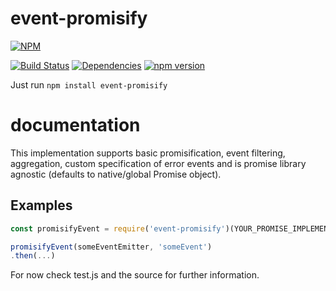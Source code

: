 # event-promisify

[![NPM](https://nodei.co/npm/event-promisify.png)](https://nodei.co/npm/event-promisify/)

[![Build Status](https://travis-ci.org/SimonSchick/event-promisify.svg?branch=master)](https://travis-ci.org/SimonSchick/event-promisify)
[![Dependencies](https://david-dm.org/SimonSchick/event-promisify.svg)](https://david-dm.org/SimonSchick/event-promisify)
[![npm version](http://img.shields.io/npm/v/event-promisify.svg)](https://npmjs.org/package/event-promisify)

Just run ```npm install event-promisify```

# documentation

This implementation supports basic promisification, event filtering, aggregation, custom specification
of error events and is promise library agnostic (defaults to native/global Promise object).

## Examples

```javascript
const promisifyEvent = require('event-promisify')(YOUR_PROMISE_IMPLEMENTATION_HERE);

promisifyEvent(someEventEmitter, 'someEvent')
.then(...)
```

For now check test.js and the source for further information.
